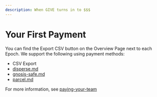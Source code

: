 ```yaml
---
description: When GIVE turns in to $$$
---
```


# Your First Payment

You can find the Export CSV button on the Overview Page next to each Epoch. We support the following using payment methods:

* CSV Export&#x20;
* [disperse.md](../../compensation/paying-your-team/disperse.md "mention")
* [gnosis-safe.md](../../compensation/paying-your-team/gnosis-safe.md "mention")
* [parcel.md](../../../info/integrations/parcel.md "mention")

For more information, see [paying-your-team](../../compensation/paying-your-team/ "mention")

